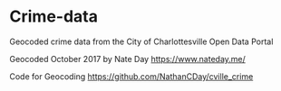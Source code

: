 # Crime-data
Geocoded crime data from the City of Charlottesville Open Data Portal

Geocoded October 2017 by Nate Day
https://www.nateday.me/

Code for Geocoding
https://github.com/NathanCDay/cville_crime
